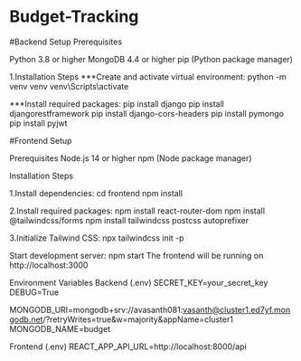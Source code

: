 # Budget-Tracking

 #Backend Setup
Prerequisites

Python 3.8 or higher
MongoDB 4.4 or higher
pip (Python package manager)

1.Installation Steps
***Create and activate virtual environment:
python -m venv venv
venv\Scripts\activate

***Install required packages:
pip install django
pip install djangorestframework
pip install django-cors-headers
pip install pymongo
pip install pyjwt


 #Frontend Setup

Prerequisites
Node.js 14 or higher
npm (Node package manager)

Installation Steps

1.Install dependencies:
cd frontend
npm install

2.Install required packages:
npm install react-router-dom
npm install @tailwindcss/forms
npm install tailwindcss postcss autoprefixer


3.Initialize Tailwind CSS:
npx tailwindcss init -p

Start development server:
npm start
The frontend will be running on http://localhost:3000


Environment Variables
Backend (.env)
SECRET_KEY=your_secret_key
DEBUG=True

MONGODB_URI=mongodb+srv://avasanth081:vasanth@cluster1.ed7yf.mongodb.net/?retryWrites=true&w=majority&appName=cluster1
MONGODB_NAME=budget

Frontend (.env)
REACT_APP_API_URL=http://localhost:8000/api
